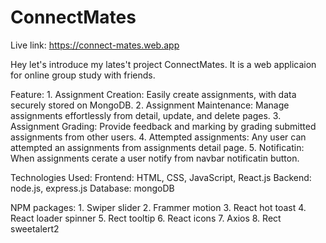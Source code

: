 # ConnectMates

Live link: https://connect-mates.web.app

Hey let's introduce my lates't project ConnectMates. It is a web applicaion for  online group study with
 friends.

 Feature:
     1. Assignment Creation: Easily create assignments, with data securely stored on MongoDB.
     2. Assignment Maintenance: Manage assignments effortlessly from detail, update, and delete pages.
     3. Assignment Grading: Provide feedback and marking by grading submitted assignments from other users.
     4. Attempted assignments: Any user can attempted an assignments from assignments detail page.
     5. Notificatin: When assignments cerate a user notify from navbar notificatin button.

  Technologies Used:
    Frontend: HTML, CSS, JavaScript, React.js
    Backend: node.js, express.js
    Database: mongoDB

  NPM packages:
    1. Swiper slider
    2. Frammer motion
    3. React hot toast
    4. React loader spinner
    5. Rect tooltip
    6. React icons
    7. Axios
    8. Rect sweetalert2
    
